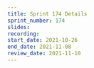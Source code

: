```yaml
---
title: Sprint 174 Details
sprint_number: 174
slides:
recording:
start_date: 2021-10-26
end_date: 2021-11-08
review_date: 2021-11-10
---
```

